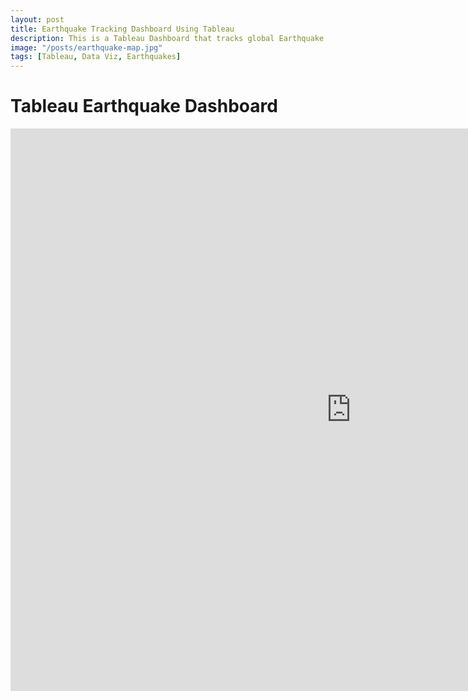 ```yaml
---
layout: post
title: Earthquake Tracking Dashboard Using Tableau
description: This is a Tableau Dashboard that tracks global Earthquake activity across a 30-day period
image: "/posts/earthquake-map.jpg"
tags: [Tableau, Data Viz, Earthquakes]
---
```


# Tableau Earthquake Dashboard

<iframe seamless frameborder="0" src="https://public.tableau.com/shared/469YTCT49?:embed=yes&:display_count=yes&:showVizHome=no" width = '1090' height = '900'></iframe>
